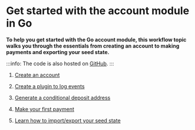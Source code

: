 # Get started with the account module in Go

**To help you get started with the Go account module, this workflow topic walks you through the essentials from creating an account to making payments and exporting your seed state.**

:::info:
The code is also hosted on [GitHub](https://github.com/iota-community/account-module).
:::

1. [Create an account](../go/create-account.md)

2. [Create a plugin to log events](../go/create-plugin.md)

3. [Generate a conditional deposit address](../go/generate-cda.md)

3. [Make your first payment](../go/make-payment.md)

4. [Learn how to import/export your seed state](../go/export-seed-state.md)